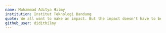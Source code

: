 ```yaml
---
name: Muhammad Aditya Hilmy
institution: Institut Teknologi Bandung
quote: We all want to make an impact. But the impact doesn't have to be big, it just has to be meaningful.
github_user: didithilmy
---
```

